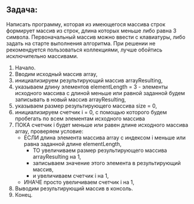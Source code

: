 ## Задача: 
Написать программу, которая из имеющегося массива строк формирует массив из строк, длина которых меньше либо равна 3 символа. Первоначальный массив можно ввести с клавиатуры, либо задать на старте выполнения алгоритма. При решении не рекомендуется пользоваться коллекциями, лучше обойтись исключительно массивами.

1. Начало.
2. Вводим исходный массив array,
3. инициализируем результирующий массив arrayResulting,
4. указываем длину элементов elementLength = 3 - элементы исходного массива с длиной меньше или равной заданной будем записывать в новый массив arrayResulting,
5. указываем размер результирующего массива size = 0,
6. инициализируем счетчик i = 0, с помощью которого будем пробегать по всем элементам исходного массива
7. ПОКА счетчик i будет меньше или равен длине исходного массива array, проверяем условие:
    * ЕСЛИ длина элемента массива array с индексом i меньше или равна заданной длине elementLength, 
        * ТО увеличиваем размер результирующего массива arrayResulting на 1,
        * записываем значение этого элемента в результирующий массив,
        * и увеличиваем счетчик i на 1,
    * ИНАЧЕ просто увеличиваем счетчик i на 1,
8. Выводим результирующий массив в консоль.
9. Конец.